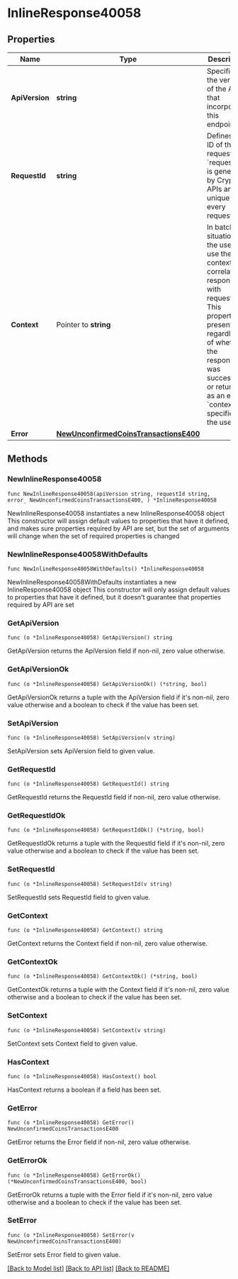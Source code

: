 # InlineResponse40058

## Properties

Name | Type | Description | Notes
------------ | ------------- | ------------- | -------------
**ApiVersion** | **string** | Specifies the version of the API that incorporates this endpoint. | 
**RequestId** | **string** | Defines the ID of the request. The &#x60;requestId&#x60; is generated by Crypto APIs and it&#39;s unique for every request. | 
**Context** | Pointer to **string** | In batch situations the user can use the context to correlate responses with requests. This property is present regardless of whether the response was successful or returned as an error. &#x60;context&#x60; is specified by the user. | [optional] 
**Error** | [**NewUnconfirmedCoinsTransactionsE400**](NewUnconfirmedCoinsTransactionsE400.md) |  | 

## Methods

### NewInlineResponse40058

`func NewInlineResponse40058(apiVersion string, requestId string, error_ NewUnconfirmedCoinsTransactionsE400, ) *InlineResponse40058`

NewInlineResponse40058 instantiates a new InlineResponse40058 object
This constructor will assign default values to properties that have it defined,
and makes sure properties required by API are set, but the set of arguments
will change when the set of required properties is changed

### NewInlineResponse40058WithDefaults

`func NewInlineResponse40058WithDefaults() *InlineResponse40058`

NewInlineResponse40058WithDefaults instantiates a new InlineResponse40058 object
This constructor will only assign default values to properties that have it defined,
but it doesn't guarantee that properties required by API are set

### GetApiVersion

`func (o *InlineResponse40058) GetApiVersion() string`

GetApiVersion returns the ApiVersion field if non-nil, zero value otherwise.

### GetApiVersionOk

`func (o *InlineResponse40058) GetApiVersionOk() (*string, bool)`

GetApiVersionOk returns a tuple with the ApiVersion field if it's non-nil, zero value otherwise
and a boolean to check if the value has been set.

### SetApiVersion

`func (o *InlineResponse40058) SetApiVersion(v string)`

SetApiVersion sets ApiVersion field to given value.


### GetRequestId

`func (o *InlineResponse40058) GetRequestId() string`

GetRequestId returns the RequestId field if non-nil, zero value otherwise.

### GetRequestIdOk

`func (o *InlineResponse40058) GetRequestIdOk() (*string, bool)`

GetRequestIdOk returns a tuple with the RequestId field if it's non-nil, zero value otherwise
and a boolean to check if the value has been set.

### SetRequestId

`func (o *InlineResponse40058) SetRequestId(v string)`

SetRequestId sets RequestId field to given value.


### GetContext

`func (o *InlineResponse40058) GetContext() string`

GetContext returns the Context field if non-nil, zero value otherwise.

### GetContextOk

`func (o *InlineResponse40058) GetContextOk() (*string, bool)`

GetContextOk returns a tuple with the Context field if it's non-nil, zero value otherwise
and a boolean to check if the value has been set.

### SetContext

`func (o *InlineResponse40058) SetContext(v string)`

SetContext sets Context field to given value.

### HasContext

`func (o *InlineResponse40058) HasContext() bool`

HasContext returns a boolean if a field has been set.

### GetError

`func (o *InlineResponse40058) GetError() NewUnconfirmedCoinsTransactionsE400`

GetError returns the Error field if non-nil, zero value otherwise.

### GetErrorOk

`func (o *InlineResponse40058) GetErrorOk() (*NewUnconfirmedCoinsTransactionsE400, bool)`

GetErrorOk returns a tuple with the Error field if it's non-nil, zero value otherwise
and a boolean to check if the value has been set.

### SetError

`func (o *InlineResponse40058) SetError(v NewUnconfirmedCoinsTransactionsE400)`

SetError sets Error field to given value.



[[Back to Model list]](../README.md#documentation-for-models) [[Back to API list]](../README.md#documentation-for-api-endpoints) [[Back to README]](../README.md)


